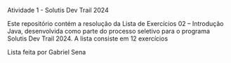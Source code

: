 Atividade 1 - Solutis Dev Trail 2024

Este repositório contém a resolução da Lista de Exercícios 02 – Introdução Java, desenvolvida como parte do processo seletivo para o programa Solutis Dev Trail 2024. A lista consiste em 12 exercícios

Lista feita por Gabriel Sena
